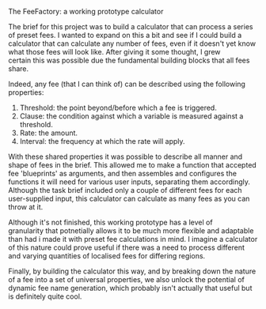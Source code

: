 The FeeFactory: a working prototype calculator

The brief for this project was to build a calculator that can process a series of preset fees. I wanted to expand on this a bit and see if I could build a calculator that can calculate any number of fees, even if it doesn't yet know what those fees will look like. After giving it some thought, I grew certain this was possible due the fundamental building blocks that all fees share.

Indeed, any fee (that I can think of) can be described using the following properties:

1. Threshold: the point beyond/before which a fee is triggered.
2. Clause: the condition against which a variable is measured against a threshold.
3. Rate: the amount.
4. Interval: the frequency at which the rate will apply.

With these shared properties it was possible to describe all manner and shape of fees in the brief. This allowed me to make a function that accepted fee 'blueprints' as arguments, and then assembles and configures the functions it will need for various user inputs, separating them accordingly. Although the task brief included only a couple of different fees for each user-supplied input, this calculator can calculate as many fees as you can throw at it.

Although it's not finished, this working prototype has a level of granularity that potnetially allows it to be much more flexible and adaptable than had i made it with preset fee calculations in mind. I imagine a calculator of this nature could prove useful if there was a need to process different and varying quantities of localised fees for differing regions.

Finally, by building the calculator this way, and by breaking down the nature of a fee into a set of universal properties, we also unlock the potential of dynamic fee name generation, which probably isn't actually that useful but is definitely quite cool.
